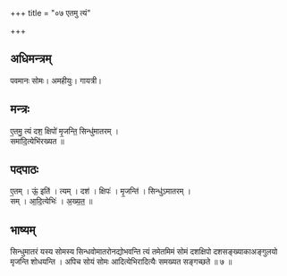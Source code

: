 +++
title = "०७ एतमु त्यं"

+++
## अधिमन्त्रम्
पवमानः सोमः। अमहीयुः। गायत्री।

## मन्त्रः
ए॒तमु॒ त्यं दश॒ क्षिपो॑ मृ॒जन्ति॒ सिन्धु॑मातरम् ।  
समा॑दि॒त्येभि॑रख्यत ॥

## पदपाठः
ए॒तम् । ऊं॒ इति॑ । त्यम् । दश॑ । क्षिपः॑ । मृ॒जन्ति॑ । सिन्धु॑ऽमातरम् ।  
सम् । आ॒दि॒त्येभिः॑ । अ॒ख्य॒त॒ ॥

## भाष्यम्
सिन्धुमातरं यस्य सोमस्य सिन्धवोमातरोनद्योभवन्ति त्यं तमेतमिमं सोमं दशक्षिपो दशसङ्ख्याकाअङ्गुलयो मृजन्ति शोधयन्ति । अपिच सोयं सोमः आदित्येभिरादित्यैः समख्यत सङ्गच्छते ॥ ७ ॥